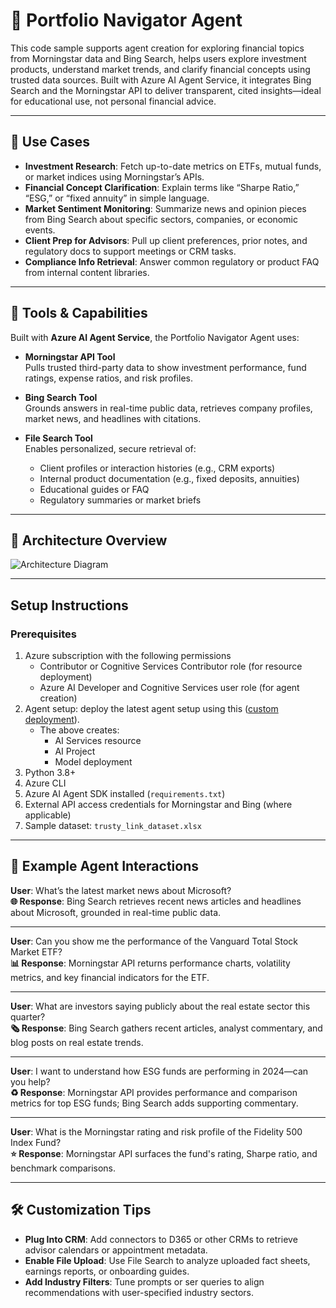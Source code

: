 # 💼 Portfolio Navigator Agent

This code sample supports agent creation for exploring financial topics from Morningstar data and Bing Search, helps users explore investment products, understand market trends, and clarify financial concepts using trusted data sources. Built with Azure AI Agent Service, it integrates Bing Search and the Morningstar API to deliver transparent, cited insights—ideal for educational use, not personal financial advice.

---

## 🧰 Use Cases

- **Investment Research**: Fetch up-to-date metrics on ETFs, mutual funds, or market indices using Morningstar’s APIs.
- **Financial Concept Clarification**: Explain terms like “Sharpe Ratio,” “ESG,” or “fixed annuity” in simple language.
- **Market Sentiment Monitoring**: Summarize news and opinion pieces from Bing Search about specific sectors, companies, or economic events.
- **Client Prep for Advisors**: Pull up client preferences, prior notes, and regulatory docs to support meetings or CRM tasks.
- **Compliance Info Retrieval**: Answer common regulatory or product FAQ from internal content libraries.

---

## 🧩 Tools & Capabilities

Built with **Azure AI Agent Service**, the Portfolio Navigator Agent uses:

- **Morningstar API Tool**  
  Pulls trusted third-party data to show investment performance, fund ratings, expense ratios, and risk profiles.

- **Bing Search Tool**  
  Grounds answers in real-time public data, retrieves company profiles, market news, and headlines with citations.

- **File Search Tool**  
  Enables personalized, secure retrieval of:
  - Client profiles or interaction histories (e.g., CRM exports)
  - Internal product documentation (e.g., fixed deposits, annuities)
  - Educational guides or FAQ
  - Regulatory summaries or market briefs

---

## 🧠 Architecture Overview

![Architecture Diagram](assets/architecture-portfolionav.png)

---

## Setup Instructions

### Prerequisites

1. Azure subscription with the following permissions
   - Contributor or Cognitive Services Contributor role (for resource deployment)
   - Azure AI Developer and Cognitive Services user role (for agent creation)
2. Agent setup: deploy the latest agent setup using this ([custom deployment](https://www.aka.ms/basic-agent-deployment)).
   - The above creates:
      - AI Services resource
      - AI Project
      - Model deployment
3. Python 3.8+
4. Azure CLI
5. Azure AI Agent SDK installed (`requirements.txt`)
6. External API access credentials for Morningstar and Bing (where applicable)
7. Sample dataset: `trusty_link_dataset.xlsx`

---

## 💬 Example Agent Interactions

**User**: What’s the latest market news about Microsoft?  
**🌐 Response**: Bing Search retrieves recent news articles and headlines about Microsoft, grounded in real-time public data.

---

**User**: Can you show me the performance of the Vanguard Total Stock Market ETF?  
**📊 Response**: Morningstar API returns performance charts, volatility metrics, and key financial indicators for the ETF.

---

**User**: What are investors saying publicly about the real estate sector this quarter?  
**🗞️ Response**: Bing Search gathers recent articles, analyst commentary, and blog posts on real estate trends.

---

**User**: I want to understand how ESG funds are performing in 2024—can you help?  
**♻️ Response**: Morningstar API provides performance and comparison metrics for top ESG funds; Bing Search adds supporting commentary.

---

**User**: What is the Morningstar rating and risk profile of the Fidelity 500 Index Fund?  
**⭐ Response**: Morningstar API surfaces the fund's rating, Sharpe ratio, and benchmark comparisons.

---

## 🛠 Customization Tips

- **Plug Into CRM**: Add connectors to D365 or other CRMs to retrieve advisor calendars or appointment metadata.
- **Enable File Upload**: Use File Search to analyze uploaded fact sheets, earnings reports, or onboarding guides.
- **Add Industry Filters**: Tune prompts or ser queries to align recommendations with user-specified industry sectors.

